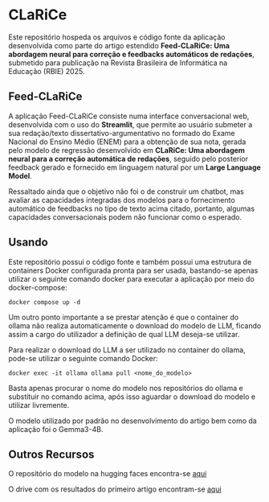 # CLaRiCe
Este repositório hospeda os arquivos e código fonte da aplicação desenvolvida como parte
do artigo estendido **Feed-CLaRiCe: Uma abordagem neural para correção e feedbacks automáticos de redações**, submetido para publicação na Revista Brasileira de Informática na Educação (RBIE) 2025.

## Feed-CLaRiCe

A aplicação Feed-CLaRiCe consiste numa interface conversacional web, desenvolvida com o uso do **Streamlit**,
que permite ao usuário submeter a sua redação/texto dissertativo-argumentativo no formado do Exame Nacional do Ensino Médio (ENEM)
para a obtenção de sua nota, gerada pelo modelo de regressão desenvolvido em **CLaRiCe: Uma abordagem neural para a correção automática de redações**, seguido pelo posterior
feedback gerado e fornecido em linguagem natural por um **Large Language Model**.

Ressaltado ainda que o objetivo não foi o de construir um chatbot, mas avaliar as capacidades integradas dos modelos para o fornecimento automático
de feedbacks no tipo de texto acima citado, portanto, algumas capacidades conversacionais podem não funcionar como o esperado.

## Usando

Este repositório possui o código fonte e também possui uma estrutura de containers Docker configurada pronta para ser usada,
bastando-se apenas utilizar o seguinte comando docker para executar a aplicação por meio do docker-compose:

```shell
docker compose up -d
```

Um outro ponto importante a se prestar atenção é que o container do ollama não realiza automaticamente o download do modelo de LLM,
ficando assim a cargo do utilizador a definição de qual LLM deseja-se utilizar.

Para realizar o download do LLM a ser utilizado no container do ollama, pode-se utilizar o seguinte comando Docker:

```shell
docker exec -it ollama ollama pull <nome_do_modelo>
```

Basta apenas procurar o nome do modelo nos repositórios do ollama e substituir no comando acima, após isso aguardar o download
do modelo e utilizar livremente.

O modelo utilizado por padrão no desenvolvimento do artigo bem como da aplicação foi o Gemma3-4B.

## Outros Recursos

O repositório do modelo na hugging faces encontra-se [aqui](https://huggingface.co/JT4v4res/CLaRiCe)

O drive com os resultados do primeiro artigo encontram-se [aqui](https://drive.google.com/drive/folders/1bFMID8IgaorRx7YoPIA9PawOCRED_z6E?usp=sharing)
